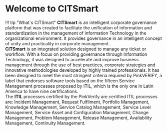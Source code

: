 # Welcome to CITSmart

!!! tip "What´s CITSmart" 
    **CITSmart** is an intelligent corporate governance platform that was created to facilitate the unification of information and standardization in the management of Information Technology in the organizational environment. It provides governance in an intelligent concept of unity and practicality in corporate management. <br>    **CITSmart** is an integrated solution designed to manage any ticket or workflow. With a focus on providing governance through Information Technology, it was designed to accelerate and improve business management through the use of best practices, corporate strategies and innovative methodologies developed by highly trained professionals.  It has been designed to meet the most stringent criteria required by PinkVERIFY, a label that endorses software tools based on the fifteen Service Management processes proposed by ITIL, which is the only one in Latin America to have nine certifications.<br>The **ITIL** processes certified by the PinkVerify are certified ITIL processes are: Incident Management, Request Fulfilment, Portfolio Management, Knowledge Management, Service Catalog Management, Service Level Management, Service Asset and Configuration Management, Change Management, Problem Management, Release Management, Availability Management, Continuity Management.    
